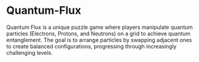 # Quantum-Flux
Quantum Flux is a unique puzzle game where players manipulate quantum particles (Electrons, Protons, and Neutrons) on a grid to achieve quantum entanglement. The goal is to arrange particles by swapping adjacent ones to create balanced configurations, progressing through increasingly challenging levels.

